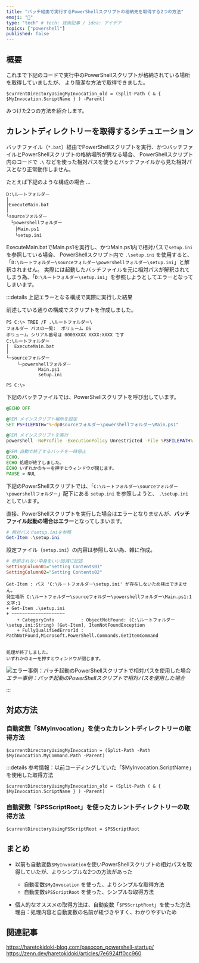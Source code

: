 ```yaml
---
title: "バッチ経由で実行するPowerShellスクリプトの格納先を取得する2つの方法"
emoji: "📑"
type: "tech" # tech: 技術記事 / idea: アイデア
topics: ["powershell"]
published: false
---
```

## 概要

これまで下記のコードで実行中のPowerShellスクリプトが格納されている場所を取得していましたが、
より簡潔な方法で取得できました。

```powershell:以前使っていた「$MyInvocation.ScriptName」を使用した取得方法
$currentDirectoryUsingMyInvocation_old = (Split-Path ( & { $MyInvocation.ScriptName } ) -Parent)
```

みつけた2つの方法を紹介します。

## カレントディレクトリーを取得するシチュエーション

バッチファイル（`*.bat`）経由でPowerShellスクリプトを実行、かつバッチファイルとPowerShellスクリプトの格納場所が異なる場合、
PowerShellスクリプト内のコードで `.\` などを使った相対パスを使うとバッチファイルから見た相対パスとなり正常動作しません。

たとえば下記のような構成の場合 ...

```:ディレクトリー（フォルダー）構成
D:\ルートフォルダー
│
├ExecuteMain.bat
│
└sourceフォルダー
　└powershellフォルダー
　　├Main.ps1
　　└setup.ini
```

ExecuteMain.batでMain.ps1を実行し、かつMain.ps1内で相対パスで`setup.ini`を参照している場合、
PowerShellスクリプト内で `.\setup.ini` を使用すると、「`D:\ルートフォルダー\sourceフォルダー\powershellフォルダー\setup.ini`」と解釈されません。
実際には起動したバッチファイルを元に相対パスが解釈されてしまう為、「`D:\ルートフォルダー\setup.ini`」を参照しようとしてエラーとなってしまいます。

:::details 上記エラーとなる構成で実際に実行した結果

前述している通りの構成でスクリプトを作成しました。

```:フォルダー構成
PS C:\> TREE /F .\ルートフォルダー\
フォルダー パスの一覧:  ボリューム OS
ボリューム シリアル番号は 0000XXXX XXXX:XXXX です
C:\ルートフォルダー
│  ExecuteMain.bat
│
└─sourceフォルダー
    └─powershellフォルダー
            Main.ps1
            setup.ini

PS C:\>
```

下記のバッチファイルでは、PowerShellスクリプトを呼び出しています。

```batch:ExecuteMain.bat
@ECHO OFF

@REM メインスクリプト場所を設定
SET PSFILEPATH="%~dp0sourceフォルダー\powershellフォルダー\Main.ps1"

@REM メインスクリプトを実行
powershell -NoProfile -ExecutionPolicy Unrestricted -File %PSFILEPATH%

@REM 自動で終了するバッチを一時停止
ECHO.
ECHO 処理が終了しました。
ECHO いずれかのキーを押すとウィンドウが閉じます。
PAUSE > NUL
```

下記のPowerShellスクリプトでは、「`C:\ルートフォルダー\sourceフォルダー\powershellフォルダー`」配下にある `setup.ini` を参照しようと、
`.\setup.ini` としています。

直接、PowerShellスクリプトを実行した場合はエラーとなりませんが、**バッチファイル起動の場合はエラー**となってしまいます。

```powershell:Main.ps1
# 相対パスでsetup.iniを参照
Get-Item .\setup.ini
```

設定ファイル（`setup.ini`）の内容は参照しない為、雑に作成。

```ini:setup.ini
# 参照されない中身をいい加減に記述
SettingColumn01="Setting Contents01"
SettingColumn02="Setting Contents02"
```

```:実際に実行した結果
Get-Item : パス 'C:\ルートフォルダー\setup.ini' が存在しないため検出できません。
発生場所 C:\ルートフォルダー\sourceフォルダー\powershellフォルダー\Main.ps1:1 文字:1
+ Get-Item .\setup.ini
+ ~~~~~~~~~~~~~~~~~~~~
    + CategoryInfo          : ObjectNotFound: (C:\ルートフォルダー\setup.ini:String) [Get-Item], ItemNotFoundException
    + FullyQualifiedErrorId : PathNotFound,Microsoft.PowerShell.Commands.GetItemCommand


処理が終了しました。
いずれかのキーを押すとウィンドウが閉じます。
```

![エラー事例：バッチ起動のPowerShellスクリプトで相対パスを使用した場合](https://storage.googleapis.com/zenn-user-upload/fd0da7faf447-20240507.png)
*エラー事例：バッチ起動のPowerShellスクリプトで相対パスを使用した場合*

:::

## 対応方法

### 自動変数「$MyInvocation」を使ったカレントディレクトリーの取得方法

```powershell:「$MyInvocation.MyCommand.Path」を使用した取得方法
$currentDirectoryUsingMyInvocation = (Split-Path -Path $MyInvocation.MyCommand.Path -Parent)
```

:::details 参考情報：以前コーディングしていた「$MyInvocation.ScriptName」を使用した取得方法

```powershell:以前コーディングしていた「$MyInvocation.ScriptName」を使用した取得方法
$currentDirectoryUsingMyInvocation_old = (Split-Path ( & { $MyInvocation.ScriptName } ) -Parent)
```

### 自動変数「$PSScriptRoot」を使ったカレントディレクトリーの取得方法

```powershell:$PSScriptRoot
$currentDirectoryUsingPSScriptRoot = $PSScriptRoot
```

## まとめ

- 以前も自動変数`$MyInvocation`を使いPowerShellスクリプトの相対パスを取得していたが、よりシンプルな2つの方法があった
    - 自動変数`$MyInvocation` を使った、よりシンプルな取得方法
    - 自動変数`$PSScriptRoot` を使った、シンプルな取得方法

- 個人的なオススメの取得方法は、自動変数「`$PSScriptRoot`」を使った方法
    理由：処理内容と自動変数の名前が紐づきやすく、わかりやすいため

## 関連記事

https://haretokidoki-blog.com/pasocon_powershell-startup/
https://zenn.dev/haretokidoki/articles/7e6924ff0cc960
